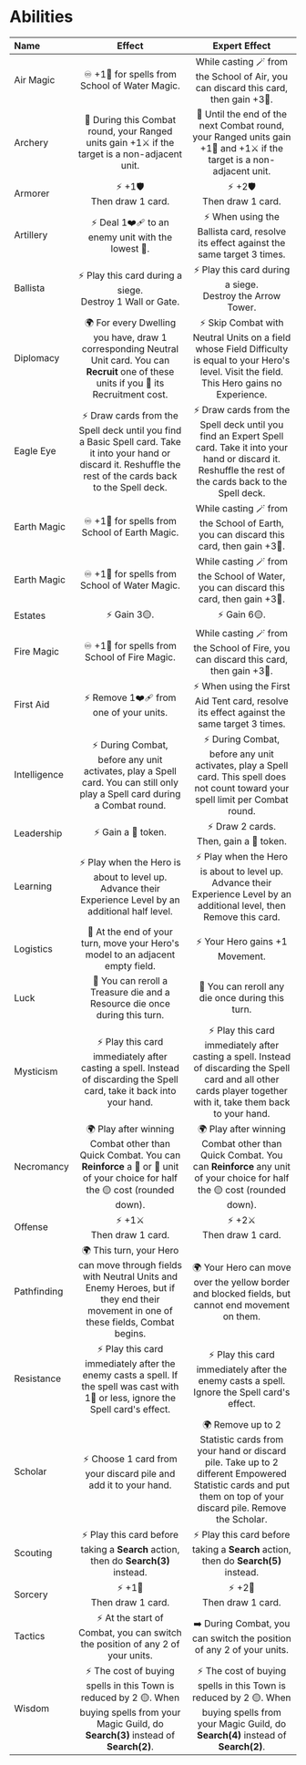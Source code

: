 # Abilities

| Name | Effect | Expert Effect |
| :--- | :---: | :---: |
| Air Magic | ♾️ +1📖 for spells from School of Water Magic. | While casting 🪄 from the School of Air, you can discard this card, then gain +3📖. |
| Archery | 🔄 During this Combat round, your Ranged units gain +1⚔️ if the target is a non-adjacent unit. |🔄 Until the end of the next Combat round, your Ranged units gain +1🤺 and +1⚔️ if the target is a non-adjacent unit. |
| Armorer | ⚡️ +1🛡️<br>Then draw 1 card. | ⚡️ +2🛡️<br>Then draw 1 card. |
| Artillery | ⚡️ Deal 1❤️‍🩹 to an enemy unit with the lowest 🤺. | ⚡️ When using the Ballista card, resolve its effect against the same target 3 times. |
| Ballista | ⚡️ Play this card during a siege.<br>Destroy 1 Wall or Gate. | ⚡️ Play this card during a siege.<br>Destroy the Arrow Tower. |
| Diplomacy | 🌍 For every Dwelling you have, draw 1 corresponding Neutral Unit card. You can **Recruit** one of these units if you 🫳 its Recruitment cost. | ⚡️ Skip Combat with Neutral Units on a field whose Field Difficulty is equal to your Hero's level. Visit the field. This Hero gains no Experience. |
| Eagle Eye | ⚡️ Draw cards from the Spell deck until you find a Basic Spell card. Take it into your hand or discard it. Reshuffle the rest of the cards back to the Spell deck. | ⚡️ Draw cards from the Spell deck until you find an Expert Spell card. Take it into your hand or discard it. Reshuffle the rest of the cards back to the Spell deck. |
| Earth Magic | ♾️ +1📖 for spells from School of Earth Magic. | While casting 🪄 from the School of Earth, you can discard this card, then gain +3📖. |
| Earth Magic | ♾️ +1📖 for spells from School of Water Magic. | While casting 🪄 from the School of Water, you can discard this card, then gain +3📖. |
| Estates | ⚡️ Gain 3🟡. | ⚡️ Gain 6🟡. |
| Fire Magic | ♾️ +1📖 for spells from School of Fire Magic. | While casting 🪄 from the School of Fire, you can discard this card, then gain +3📖. |
| First Aid | ⚡️ Remove 1❤️‍🩹 from one of your units. | ⚡️ When using the First Aid Tent card, resolve its effect against the same target 3 times. |
| Intelligence | ⚡️ During Combat, before any unit activates, play a Spell card. You can still only play a Spell card during a Combat round. |⚡️ During Combat, before any unit activates, play a Spell card. This spell does not count toward your spell limit per Combat round. |
| Leadership | ⚡️ Gain a 💛 token. | ⚡️ Draw 2 cards.<br>Then, gain a 💛 token. |
| Learning | ⚡️ Play when the Hero is about to level up. Advance their Experience Level by an additional half level. | ⚡️ Play when the Hero is about to level up. Advance their Experience Level by an additional level, then Remove this card. |
| Logistics | 🔄 At the end of your turn, move your Hero's model to an adjacent empty field. | ⚡️ Your Hero gains +1 Movement. |
| Luck | 🔄 You can reroll a Treasure die and a Resource die once during this turn. | 🔄 You can reroll any die once during this turn. |
| Mysticism | ⚡️ Play this card immediately after casting a spell. Instead of discarding the Spell card, take it back into your hand. | ⚡️ Play this card immediately after casting a spell. Instead of discarding the Spell card and all other cards player together with it, take them back to your hand. |
| Necromancy | 🌍 Play after winning Combat other than Quick Combat. You can **Reinforce** a 🥉 or 🥈 unit of your choice for half the 🟡 cost (rounded down). | 🌍 Play after winning Combat other than Quick Combat. You can **Reinforce** any unit of your choice for half the 🟡 cost (rounded down). |
| Offense | ⚡️ +1⚔️<br>Then draw 1 card. | ⚡️ +2⚔️<br>Then draw 1 card. |
| Pathfinding | 🌍 This turn, your Hero can move through fields with Neutral Units and Enemy Heroes, but if they end their movement in one of these fields, Combat begins. | 🌍 Your Hero can move over the yellow border and blocked fields, but cannot end movement on them. |
| Resistance | ⚡️ Play this card immediately after the enemy casts a spell. If the spell was cast with 1📖 or less, ignore the Spell card's effect. | ⚡️ Play this card immediately after the enemy casts a spell. Ignore the Spell card's effect. |
| Scholar | ⚡️ Choose 1 card from your discard pile and add it to your hand. | 🌍 Remove up to 2 Statistic cards from your hand or discard pile. Take up to 2 different Empowered Statistic cards and put them on top of your discard pile. Remove the Scholar. |
| Scouting | ⚡️ Play this card before taking a **Search** action, then do **Search(3)** instead. | ⚡️ Play this card before taking a **Search** action, then do **Search(5)** instead. |
| Sorcery | ⚡️ +1📖<br>Then draw 1 card. | ⚡️ +2📖<br>Then draw 1 card. |
| Tactics | ⚡️ At the start of Combat, you can switch the position of any 2 of your units. | ➡️ During Combat, you can switch the position of any 2 of your units. |
| Wisdom | ⚡️ The cost of buying spells in this Town is reduced by 2 🟡. When buying spells from your Magic Guild, do **Search(3)** instead of **Search(2)**. | ⚡️ The cost of buying spells in this Town is reduced by 2 🟡. When buying spells from your Magic Guild, do **Search(4)** instead of **Search(2)**. |
